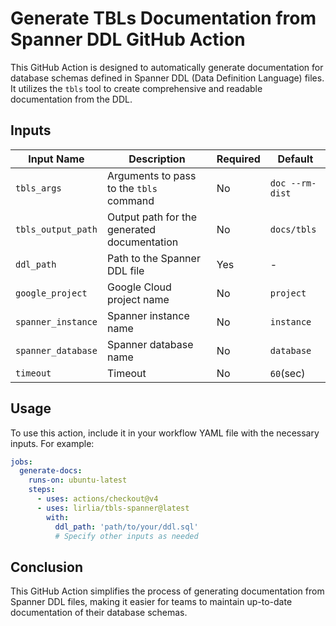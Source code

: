 # Generate TBLs Documentation from Spanner DDL GitHub Action

This GitHub Action is designed to automatically generate documentation for database schemas defined in Spanner DDL (Data Definition Language) files. It utilizes the `tbls` tool to create comprehensive and readable documentation from the DDL.

## Inputs

| Input Name          | Description                               | Required | Default           |
|---------------------|-------------------------------------------|----------|-------------------|
| `tbls_args`         | Arguments to pass to the `tbls` command   | No       | `doc --rm-dist`   |
| `tbls_output_path`  | Output path for the generated documentation| No       | `docs/tbls`       |
| `ddl_path`          | Path to the Spanner DDL file              | Yes      | -                 |
| `google_project`    | Google Cloud project name                 | No       | `project`         |
| `spanner_instance`  | Spanner instance name                     | No       | `instance`        |
| `spanner_database`  | Spanner database name                     | No       | `database`        |
| `timeout`           | Timeout                                   | No       | `60`(sec)         |

## Usage

To use this action, include it in your workflow YAML file with the necessary inputs. For example:

```yaml
jobs:
  generate-docs:
    runs-on: ubuntu-latest
    steps:
      - uses: actions/checkout@v4
      - uses: lirlia/tbls-spanner@latest
        with:
          ddl_path: 'path/to/your/ddl.sql'
          # Specify other inputs as needed
```

## Conclusion

This GitHub Action simplifies the process of generating documentation from Spanner DDL files, making it easier for teams to maintain up-to-date documentation of their database schemas.
